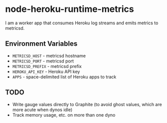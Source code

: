 # node-heroku-runtime-metrics

I am a worker app that consumes Heroku log streams and emits metrics to
metricsd.

## Environment Variables

* `METRICSD_HOST` - metricsd hostname
* `METRICSD_PORT` - metricsd port
* `METRICSD_PREFIX` - metricsd prefix
* `HEROKU_API_KEY` - Heroku API key
* `APPS` - space-delimited list of Heroku apps to track

## TODO

* Write gauge values directly to Graphite (to avoid ghost values, which are
  more acute when dynos idle)
* Track memory usage, etc. on more than one dyno

